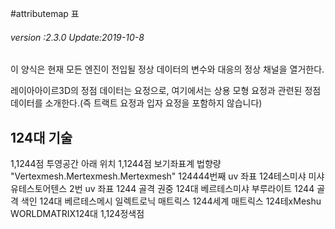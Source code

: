 #attributemap 표

###### *version :2.3.0   Update:2019-10-8*

이 양식은 현재 모든 엔진이 전입될 정상 데이터의 변수와 대응의 정상 채널을 열거한다.

레이아아이르3D의 정점 데이터는 요정으로, 여기에서는 상용 모형 요정과 관련된 정점 데이터를 소개한다.(즉 트랙트 요정과 입자 요정을 포함하지 않습니다)

124대 기술
--------------------------------------------------------------------------------------------------------------------------------------------------------------------------------------------------------------------------------------------------------
1,1244점 투영공간 아래 위치
1,1244점 보기좌표계 법향량
"Vertexmesh.Mertexmesh.Mertexmesh"
124444번째 uv 좌표 124테스미샤 미샤 유테스토어텐스
2번 uv 좌표
1244 골격 권중 124대 베르테스미샤 부루라이트
1244 골격 색인 124대 베르테스메시
일렉트로닉 매트릭스
1244세계 매트릭스 124테xMeshu WORLDMATRIX124대
1,124정색점

